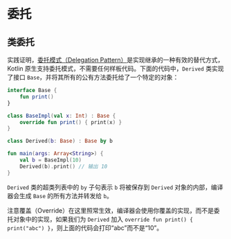 # 委托

## 类委托

实践证明，[委托模式（Delegation Pattern）](https://en.wikipedia.org/wiki/Delegation_pattern)是实现继承的一种有效的替代方式，Kotlin 原生支持委托模式，不需要任何样板代码。下面的代码中，`Derived` 类实现了接口 `Base`，并将其所有的公有方法委托给了一个特定的对象：

```kotlin
interface Base {
    fun print()
}

class BaseImpl(val x: Int) : Base {
    override fun print() { print(x) }
}

class Derived(b: Base) : Base by b

fun main(args: Array<String>) {
    val b = BaseImpl(10)
    Derived(b).print() // 输出 10
}
```

`Derived` 类的超类列表中的 `by` 子句表示 `b` 将被保存到 `Derived` 对象的内部，编译器会生成 `Base` 的所有方法并转发给 `b`。

注意覆盖（Override）在这里照常生效，编译器会使用你覆盖的实现，而不是委托对象中的实现，如果我们为 `Derived` 加入 `override fun print() { print("abc") }`，则上面的代码会打印“abc”而不是“10”。
